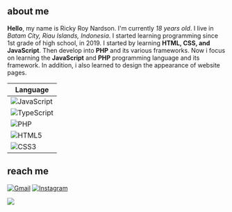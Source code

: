 ## about me

**Hello**, my name is Ricky Roy Nardson. I'm currently _18 years old_. I live in _Batam City, Riau Islands, Indonesia_. I started learning programming since 1st grade of high school, in 2019. I started by learning **HTML, CSS, and JavaScript**. Then develop into **PHP** and its various frameworks. Now i focus on learning the **JavaScript** and **PHP** programming language and its framework. In addition, i also learned to design the appearance of website pages.

|Language|
|-|
|![JavaScript](https://img.shields.io/badge/javascript-%23323330.svg?style=for-the-badge&logo=javascript&logoColor=%23F7DF1E)|
|![TypeScript](https://img.shields.io/badge/typescript-%23007ACC.svg?style=for-the-badge&logo=typescript&logoColor=white)|
|![PHP](https://img.shields.io/badge/php-%23777BB4.svg?style=for-the-badge&logo=php&logoColor=white)|
|![HTML5](https://img.shields.io/badge/html5-%23E34F26.svg?style=for-the-badge&logo=html5&logoColor=white)|
|![CSS3](https://img.shields.io/badge/css3-%231572B6.svg?style=for-the-badge&logo=css3&logoColor=white)|

## reach me

[![Gmail](https://img.shields.io/badge/Gmail-D14836?style=for-the-badge&logo=gmail&logoColor=white)](mailto:rickyroynardson@gmail.com)
[![Instagram](https://img.shields.io/badge/Instagram-E4405F?style=for-the-badge&logo=instagram&logoColor=white)](https://www.instagram.com/kykyroy)

![](https://komarev.com/ghpvc/?username=rickyroynardson&style=flat-square)
